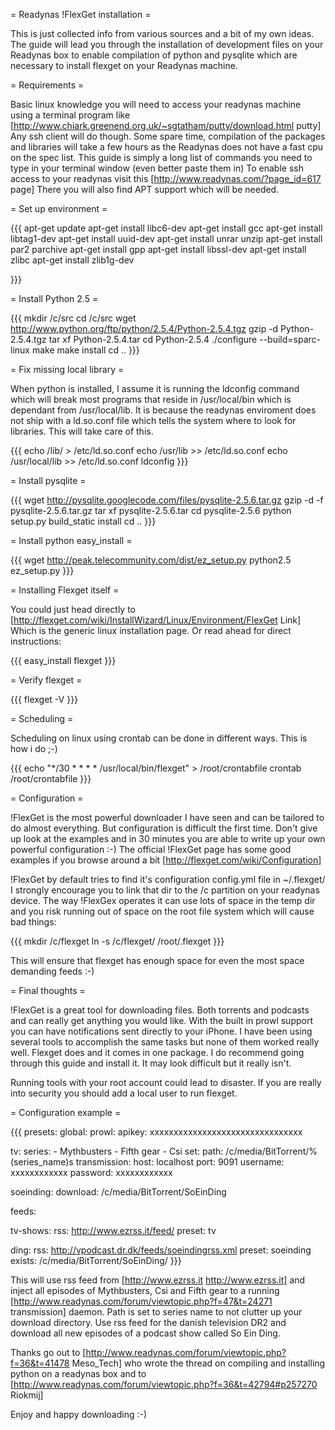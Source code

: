 = Readynas !FlexGet installation =

This is just collected info from various sources and a bit of my own ideas. The guide will lead you through the installation of development files on your Readynas box to enable compilation of python and pysqlite which are necessary to install flexget on your Readynas machine.

= Requirements =

Basic linux knowledge you will need to access your readynas machine using a terminal program like [http://www.chiark.greenend.org.uk/~sgtatham/putty/download.html putty] Any ssh client will do though. Some spare time, compilation of the packages and libraries will take a few hours as the Readynas does not have a fast cpu on the spec list. This guide is simply a long list of commands you need to type in your terminal window (even better paste them in) To enable ssh access to your readynas visit this [http://www.readynas.com/?page_id=617 page] There you will also find APT support which will be needed.

= Set up environment =

{{{
apt-get update
apt-get install libc6-dev
apt-get install gcc
apt-get install libtag1-dev
apt-get install uuid-dev
apt-get install unrar unzip
apt-get install par2 parchive
apt-get install gpp
apt-get install libssl-dev
apt-get install zlibc
apt-get install zlib1g-dev

}}}

= Install Python 2.5 =

{{{
mkdir /c/src
cd /c/src
wget http://www.python.org/ftp/python/2.5.4/Python-2.5.4.tgz
gzip -d Python-2.5.4.tgz
tar xf Python-2.5.4.tar
cd Python-2.5.4
./configure --build=sparc-linux
make
make install
cd ..
}}}

= Fix missing local library =

When python is installed, I assume it is running the ldconfig command which will break most programs that reside in /usr/local/bin which is dependant from /usr/local/lib. It is because the readynas enviroment does not ship with a ld.so.conf file which tells the system where to look for libraries. This will take care of this.

{{{
echo /lib/ > /etc/ld.so.conf
echo /usr/lib >> /etc/ld.so.conf
echo /usr/local/lib >> /etc/ld.so.conf
ldconfig
}}}

= Install pysqlite =

{{{
wget http://pysqlite.googlecode.com/files/pysqlite-2.5.6.tar.gz
gzip -d -f pysqlite-2.5.6.tar.gz
tar xf pysqlite-2.5.6.tar
cd pysqlite-2.5.6
python setup.py build_static install
cd ..
}}}

= Install python easy_install =

{{{
wget http://peak.telecommunity.com/dist/ez_setup.py
python2.5 ez_setup.py
}}}

= Installing Flexget itself =

You could just head directly to [http://flexget.com/wiki/InstallWizard/Linux/Environment/FlexGet Link] Which is the generic linux installation page. Or read ahead for direct instructions:

{{{
easy_install flexget
}}}

= Verify flexget =

{{{
flexget -V
}}}

= Scheduling =

Scheduling on linux using crontab can be done in different ways. This is how i do ;-)

{{{
echo "*/30 * * * * /usr/local/bin/flexget" > /root/crontabfile
crontab /root/crontabfile
}}}

= Configuration =

!FlexGet is the most powerful downloader I have seen and can be tailored to do almost everything. But configuration is difficult the first time. Don't give up look at the examples and in 30 minutes you are able to write up your own powerful configuration :-) The official !FlexGet page has some good examples if you browse around a bit 
[http://flexget.com/wiki/Configuration]

!FlexGet by default tries to find it's configuration config.yml file in ~/.flexget/
I strongly encourage you to link that dir to the /c partition on your readynas device. The way !FlexGex operates it can use lots of space in the temp dir and you risk running out of space on the root file system which will cause bad things:

{{{
mkdir /c/flexget
ln -s /c/flexget/ /root/.flexget
}}}

This will ensure that flexget has enough space for even the most space demanding feeds :-)

= Final thoughts =

!FlexGet is a great tool for downloading files. Both torrents and podcasts and can really get anything you would like. With the built in prowl support you can have notifications sent directly to your iPhone. I have been using several tools to accomplish the same tasks but none of them worked really well. Flexget does and it comes in one package. I do recommend going through this guide and install it. It may look difficult but it really isn't. 

Running tools with your root account could lead to disaster. If you are really into security you should add a local user to run flexget.

= Configuration example =

{{{
presets:
  global:
    prowl:
      apikey: xxxxxxxxxxxxxxxxxxxxxxxxxxxxxxxx

  tv:
    series:
      - Mythbusters
      - Fifth gear
      - Csi
    set:
      path: /c/media/BitTorrent/%(series_name)s
    transmission:
      host: localhost
      port: 9091
      username: xxxxxxxxxxxx
      password: xxxxxxxxxxxx

  soeinding:
    download: /c/media/BitTorrent/SoEinDing

feeds:

  tv-shows:
    rss: http://www.ezrss.it/feed/
    preset: tv

ding:
    rss: http://vpodcast.dr.dk/feeds/soeindingrss.xml
    preset: soeinding
    exists: /c/media/BitTorrent/SoEinDing/
}}}

This will use rss feed from [http://www.ezrss.it http://www.ezrss.it] and inject all episodes of Mythbusters, Csi and Fifth gear to a running [http://www.readynas.com/forum/viewtopic.php?f=47&t=24271 transmission] daemon. Path is set to series name to not clutter up your download directory. Use rss feed for the danish television DR2 and download all new episodes of a podcast show called So Ein Ding.

Thanks go out to [http://www.readynas.com/forum/viewtopic.php?f=36&t=41478 Meso_Tech] who wrote the thread on compiling and installing python on a readynas box and to [http://www.readynas.com/forum/viewtopic.php?f=36&t=42794#p257270 Riokmij]

Enjoy and happy downloading :-)
